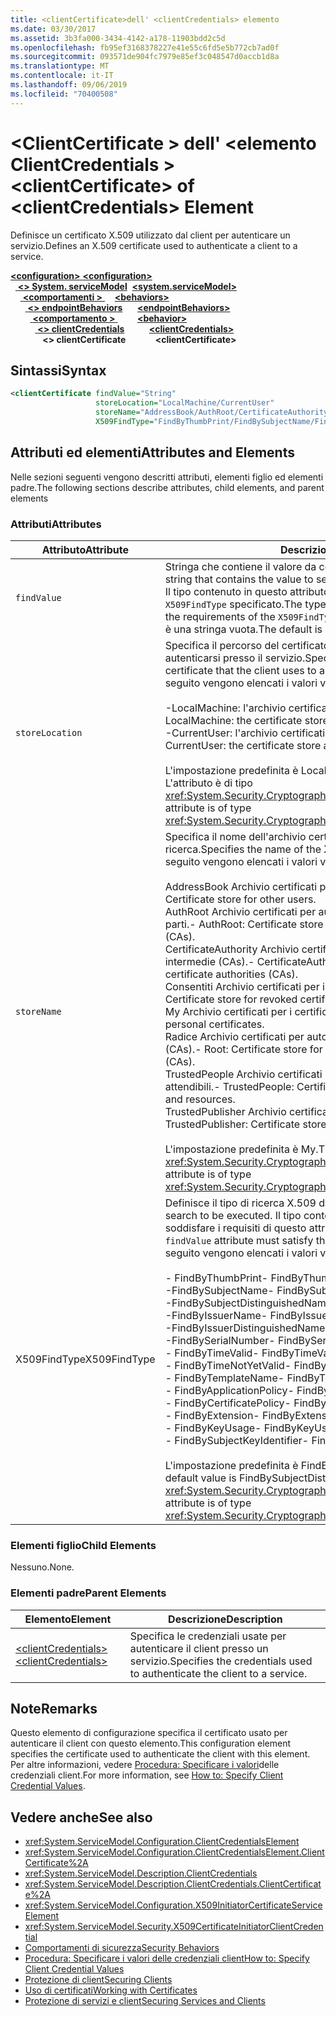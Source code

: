 ```yaml
---
title: <clientCertificate>dell' <clientCredentials> elemento
ms.date: 03/30/2017
ms.assetid: 3b3fa000-3434-4142-a178-11903bdd2c5d
ms.openlocfilehash: fb95ef3168378227e41e55c6fd5e5b772cb7ad0f
ms.sourcegitcommit: 093571de904fc7979e85ef3c048547d0accb1d8a
ms.translationtype: MT
ms.contentlocale: it-IT
ms.lasthandoff: 09/06/2019
ms.locfileid: "70400508"
---
```

# <a name="clientcertificate-of-clientcredentials-element"></a><span data-ttu-id="b08a4-102">\<ClientCertificate > dell' \<elemento ClientCredentials ></span><span class="sxs-lookup"><span data-stu-id="b08a4-102">\<clientCertificate> of \<clientCredentials> Element</span></span>
<span data-ttu-id="b08a4-103">Definisce un certificato X.509 utilizzato dal client per autenticare un servizio.</span><span class="sxs-lookup"><span data-stu-id="b08a4-103">Defines an X.509 certificate used to authenticate a client to a service.</span></span>  
  
<span data-ttu-id="b08a4-104">[ **\<configuration>** ](../configuration-element.md)</span><span class="sxs-lookup"><span data-stu-id="b08a4-104">[**\<configuration>**](../configuration-element.md)</span></span>\
<span data-ttu-id="b08a4-105">&nbsp;&nbsp;[ **\<> System. serviceModel**](system-servicemodel.md)</span><span class="sxs-lookup"><span data-stu-id="b08a4-105">&nbsp;&nbsp;[**\<system.serviceModel>**](system-servicemodel.md)</span></span>\
<span data-ttu-id="b08a4-106">&nbsp;&nbsp;&nbsp;&nbsp;[ **\<comportamenti >** ](behaviors.md)</span><span class="sxs-lookup"><span data-stu-id="b08a4-106">&nbsp;&nbsp;&nbsp;&nbsp;[**\<behaviors>**](behaviors.md)</span></span>\
<span data-ttu-id="b08a4-107">&nbsp;&nbsp;&nbsp;&nbsp;&nbsp;&nbsp;[ **\<> endpointBehaviors**](endpointbehaviors.md)</span><span class="sxs-lookup"><span data-stu-id="b08a4-107">&nbsp;&nbsp;&nbsp;&nbsp;&nbsp;&nbsp;[**\<endpointBehaviors>**](endpointbehaviors.md)</span></span>\
<span data-ttu-id="b08a4-108">&nbsp;&nbsp;&nbsp;&nbsp;&nbsp;&nbsp;&nbsp;&nbsp;[ **\<comportamento >** ](behavior-of-endpointbehaviors.md)</span><span class="sxs-lookup"><span data-stu-id="b08a4-108">&nbsp;&nbsp;&nbsp;&nbsp;&nbsp;&nbsp;&nbsp;&nbsp;[**\<behavior>**](behavior-of-endpointbehaviors.md)</span></span>\
<span data-ttu-id="b08a4-109">&nbsp;&nbsp;&nbsp;&nbsp;&nbsp;&nbsp;&nbsp;&nbsp;&nbsp;&nbsp;[ **\<> clientCredentials**](clientcredentials.md)</span><span class="sxs-lookup"><span data-stu-id="b08a4-109">&nbsp;&nbsp;&nbsp;&nbsp;&nbsp;&nbsp;&nbsp;&nbsp;&nbsp;&nbsp;[**\<clientCredentials>**](clientcredentials.md)</span></span>\
<span data-ttu-id="b08a4-110">&nbsp;&nbsp;&nbsp;&nbsp;&nbsp;&nbsp;&nbsp;&nbsp;&nbsp;&nbsp;&nbsp;&nbsp; **\<> clientCertificate**</span><span class="sxs-lookup"><span data-stu-id="b08a4-110">&nbsp;&nbsp;&nbsp;&nbsp;&nbsp;&nbsp;&nbsp;&nbsp;&nbsp;&nbsp;&nbsp;&nbsp;**\<clientCertificate>**</span></span>  
  
## <a name="syntax"></a><span data-ttu-id="b08a4-111">Sintassi</span><span class="sxs-lookup"><span data-stu-id="b08a4-111">Syntax</span></span>  
  
```xml  
<clientCertificate findValue="String"
                   storeLocation="LocalMachine/CurrentUser"
                   storeName="AddressBook/AuthRoot/CertificateAuthority/Disallowed/My/Root/TrustedPeople/TrustedPublisher"
                   X509FindType="FindByThumbPrint/FindBySubjectName/FindBySubjectDistinguishedName/FindByIssuerName/FindByIssuerDistinguishedName/FindBySerialNumber/FindByTimeValid/FindByTimeNotYetValid/FindByTemplateName/FindByApplicationPolicy/FindByCertificatePolicy/FindByExtension/FindByKeyUsage/FindBySubjectKeyIdentifier" />
```  
  
## <a name="attributes-and-elements"></a><span data-ttu-id="b08a4-112">Attributi ed elementi</span><span class="sxs-lookup"><span data-stu-id="b08a4-112">Attributes and Elements</span></span>  
 <span data-ttu-id="b08a4-113">Nelle sezioni seguenti vengono descritti attributi, elementi figlio ed elementi padre.</span><span class="sxs-lookup"><span data-stu-id="b08a4-113">The following sections describe attributes, child elements, and parent elements</span></span>  
  
### <a name="attributes"></a><span data-ttu-id="b08a4-114">Attributi</span><span class="sxs-lookup"><span data-stu-id="b08a4-114">Attributes</span></span>  
  
|<span data-ttu-id="b08a4-115">Attributo</span><span class="sxs-lookup"><span data-stu-id="b08a4-115">Attribute</span></span>|<span data-ttu-id="b08a4-116">Descrizione</span><span class="sxs-lookup"><span data-stu-id="b08a4-116">Description</span></span>|  
|---------------|-----------------|  
|`findValue`|<span data-ttu-id="b08a4-117">Stringa che contiene il valore da cercare nell'archivio certificati X.509.</span><span class="sxs-lookup"><span data-stu-id="b08a4-117">A string that contains the value to search for in the X.509 certificate store.</span></span> <span data-ttu-id="b08a4-118">Il tipo contenuto in questo attributo deve soddisfare i requisiti del valore `X509FindType` specificato.</span><span class="sxs-lookup"><span data-stu-id="b08a4-118">The type contained in the attribute must satisfy the requirements of the `X509FindType` attribute value.</span></span> <span data-ttu-id="b08a4-119">Il valore predefinito è una stringa vuota.</span><span class="sxs-lookup"><span data-stu-id="b08a4-119">The default is an empty string.</span></span>|  
|`storeLocation`|<span data-ttu-id="b08a4-120">Specifica il percorso del certificato X.509 usato dal client per autenticarsi presso il servizio.</span><span class="sxs-lookup"><span data-stu-id="b08a4-120">Specifies the location of the X.509 certificate that the client uses to authenticate itself to the service.</span></span> <span data-ttu-id="b08a4-121">Di seguito vengono elencati i valori validi:</span><span class="sxs-lookup"><span data-stu-id="b08a4-121">Valid values include the following:</span></span><br /><br /> <span data-ttu-id="b08a4-122">-LocalMachine: l'archivio certificati assegnato al computer locale.</span><span class="sxs-lookup"><span data-stu-id="b08a4-122">-   LocalMachine: the certificate store assigned to the local machine.</span></span><br /><span data-ttu-id="b08a4-123">-CurrentUser: l'archivio certificati assegnato all'utente corrente.</span><span class="sxs-lookup"><span data-stu-id="b08a4-123">-   CurrentUser: the certificate store assigned to the current user.</span></span><br /><br /> <span data-ttu-id="b08a4-124">L'impostazione predefinita è LocalMachine.</span><span class="sxs-lookup"><span data-stu-id="b08a4-124">The default is LocalMachine.</span></span> <span data-ttu-id="b08a4-125">L'attributo è di tipo <xref:System.Security.Cryptography.X509Certificates.StoreLocation>.</span><span class="sxs-lookup"><span data-stu-id="b08a4-125">This attribute is of type <xref:System.Security.Cryptography.X509Certificates.StoreLocation>.</span></span>|  
|`storeName`|<span data-ttu-id="b08a4-126">Specifica il nome dell'archivio certificati X.509 in cui eseguire la ricerca.</span><span class="sxs-lookup"><span data-stu-id="b08a4-126">Specifies the name of the X.509 certificate store to search.</span></span> <span data-ttu-id="b08a4-127">Di seguito vengono elencati i valori validi:</span><span class="sxs-lookup"><span data-stu-id="b08a4-127">Valid values include the following:</span></span><br /><br /> <span data-ttu-id="b08a4-128">AddressBook Archivio certificati per altri utenti.</span><span class="sxs-lookup"><span data-stu-id="b08a4-128">-   AddressBook: Certificate store for other users.</span></span><br /><span data-ttu-id="b08a4-129">AuthRoot Archivio certificati per autorità di certificazione (CA) di terze parti.</span><span class="sxs-lookup"><span data-stu-id="b08a4-129">-   AuthRoot: Certificate store for third-party certificate authorities (CAs).</span></span><br /><span data-ttu-id="b08a4-130">CertificateAuthority Archivio certificati per autorità di certificazione intermedie (CAs).</span><span class="sxs-lookup"><span data-stu-id="b08a4-130">-   CertificateAuthority: Certificate store for intermediate certificate authorities (CAs).</span></span><br /><span data-ttu-id="b08a4-131">Consentiti Archivio certificati per i certificati revocati.</span><span class="sxs-lookup"><span data-stu-id="b08a4-131">-   Disallowed: Certificate store for revoked certificates.</span></span><br /><span data-ttu-id="b08a4-132">My Archivio certificati per i certificati personali.</span><span class="sxs-lookup"><span data-stu-id="b08a4-132">-   My: Certificate store for personal certificates.</span></span><br /><span data-ttu-id="b08a4-133">Radice Archivio certificati per autorità di certificazione radice attendibili (CAs).</span><span class="sxs-lookup"><span data-stu-id="b08a4-133">-   Root: Certificate store for trusted root certificate authorities (CAs).</span></span><br /><span data-ttu-id="b08a4-134">TrustedPeople Archivio certificati per utenti e risorse direttamente attendibili.</span><span class="sxs-lookup"><span data-stu-id="b08a4-134">-   TrustedPeople: Certificate store for directly trusted people and resources.</span></span><br /><span data-ttu-id="b08a4-135">TrustedPublisher Archivio certificati per autori direttamente attendibili.</span><span class="sxs-lookup"><span data-stu-id="b08a4-135">-   TrustedPublisher: Certificate store for directly trusted publishers.</span></span><br /><br /> <span data-ttu-id="b08a4-136">L'impostazione predefinita è My.</span><span class="sxs-lookup"><span data-stu-id="b08a4-136">The default is My.</span></span> <span data-ttu-id="b08a4-137">L'attributo è di tipo <xref:System.Security.Cryptography.X509Certificates.StoreName>.</span><span class="sxs-lookup"><span data-stu-id="b08a4-137">This attribute is of type <xref:System.Security.Cryptography.X509Certificates.StoreName>.</span></span>|  
|<span data-ttu-id="b08a4-138">X509FindType</span><span class="sxs-lookup"><span data-stu-id="b08a4-138">X509FindType</span></span>|<span data-ttu-id="b08a4-139">Definisce il tipo di ricerca X.509 da eseguire.</span><span class="sxs-lookup"><span data-stu-id="b08a4-139">Defines the type of X.509 search to be executed.</span></span> <span data-ttu-id="b08a4-140">Il tipo contenuto nell'attributo `findValue` deve soddisfare i requisiti di questo attributo.</span><span class="sxs-lookup"><span data-stu-id="b08a4-140">The type contained in the `findValue` attribute must satisfy the requirements of this attribute.</span></span> <span data-ttu-id="b08a4-141">Di seguito vengono elencati i valori validi:</span><span class="sxs-lookup"><span data-stu-id="b08a4-141">Valid values include the following:</span></span><br /><br /> <span data-ttu-id="b08a4-142">-   FindByThumbPrint</span><span class="sxs-lookup"><span data-stu-id="b08a4-142">-   FindByThumbPrint</span></span><br /><span data-ttu-id="b08a4-143">-FindBySubjectName</span><span class="sxs-lookup"><span data-stu-id="b08a4-143">-   FindBySubjectName</span></span><br /><span data-ttu-id="b08a4-144">-FindBySubjectDistinguishedName</span><span class="sxs-lookup"><span data-stu-id="b08a4-144">-   FindBySubjectDistinguishedName</span></span><br /><span data-ttu-id="b08a4-145">-FindByIssuerName</span><span class="sxs-lookup"><span data-stu-id="b08a4-145">-   FindByIssuerName</span></span><br /><span data-ttu-id="b08a4-146">-FindByIssuerDistinguishedName</span><span class="sxs-lookup"><span data-stu-id="b08a4-146">-   FindByIssuerDistinguishedName</span></span><br /><span data-ttu-id="b08a4-147">-FindBySerialNumber</span><span class="sxs-lookup"><span data-stu-id="b08a4-147">-   FindBySerialNumber</span></span><br /><span data-ttu-id="b08a4-148">-   FindByTimeValid</span><span class="sxs-lookup"><span data-stu-id="b08a4-148">-   FindByTimeValid</span></span><br /><span data-ttu-id="b08a4-149">-   FindByTimeNotYetValid</span><span class="sxs-lookup"><span data-stu-id="b08a4-149">-   FindByTimeNotYetValid</span></span><br /><span data-ttu-id="b08a4-150">-   FindByTemplateName</span><span class="sxs-lookup"><span data-stu-id="b08a4-150">-   FindByTemplateName</span></span><br /><span data-ttu-id="b08a4-151">- FindByApplicationPolicy</span><span class="sxs-lookup"><span data-stu-id="b08a4-151">-   FindByApplicationPolicy</span></span><br /><span data-ttu-id="b08a4-152">-   FindByCertificatePolicy</span><span class="sxs-lookup"><span data-stu-id="b08a4-152">-   FindByCertificatePolicy</span></span><br /><span data-ttu-id="b08a4-153">-   FindByExtension</span><span class="sxs-lookup"><span data-stu-id="b08a4-153">-   FindByExtension</span></span><br /><span data-ttu-id="b08a4-154">-   FindByKeyUsage</span><span class="sxs-lookup"><span data-stu-id="b08a4-154">-   FindByKeyUsage</span></span><br /><span data-ttu-id="b08a4-155">-   FindBySubjectKeyIdentifier</span><span class="sxs-lookup"><span data-stu-id="b08a4-155">-   FindBySubjectKeyIdentifier</span></span><br /><br /> <span data-ttu-id="b08a4-156">L'impostazione predefinita è FindBySubjectDistinguishedName.</span><span class="sxs-lookup"><span data-stu-id="b08a4-156">The default value is FindBySubjectDistinguishedName.</span></span> <span data-ttu-id="b08a4-157">L'attributo è di tipo <xref:System.Security.Cryptography.X509Certificates.X509FindType>.</span><span class="sxs-lookup"><span data-stu-id="b08a4-157">This attribute is of type <xref:System.Security.Cryptography.X509Certificates.X509FindType>.</span></span>|  
  
### <a name="child-elements"></a><span data-ttu-id="b08a4-158">Elementi figlio</span><span class="sxs-lookup"><span data-stu-id="b08a4-158">Child Elements</span></span>  
 <span data-ttu-id="b08a4-159">Nessuno.</span><span class="sxs-lookup"><span data-stu-id="b08a4-159">None.</span></span>  
  
### <a name="parent-elements"></a><span data-ttu-id="b08a4-160">Elementi padre</span><span class="sxs-lookup"><span data-stu-id="b08a4-160">Parent Elements</span></span>  
  
|<span data-ttu-id="b08a4-161">Elemento</span><span class="sxs-lookup"><span data-stu-id="b08a4-161">Element</span></span>|<span data-ttu-id="b08a4-162">Descrizione</span><span class="sxs-lookup"><span data-stu-id="b08a4-162">Description</span></span>|  
|-------------|-----------------|  
|[<span data-ttu-id="b08a4-163">\<clientCredentials></span><span class="sxs-lookup"><span data-stu-id="b08a4-163">\<clientCredentials></span></span>](clientcredentials.md)|<span data-ttu-id="b08a4-164">Specifica le credenziali usate per autenticare il client presso un servizio.</span><span class="sxs-lookup"><span data-stu-id="b08a4-164">Specifies the credentials used to authenticate the client to a service.</span></span>|  
  
## <a name="remarks"></a><span data-ttu-id="b08a4-165">Note</span><span class="sxs-lookup"><span data-stu-id="b08a4-165">Remarks</span></span>  
 <span data-ttu-id="b08a4-166">Questo elemento di configurazione specifica il certificato usato per autenticare il client con questo elemento.</span><span class="sxs-lookup"><span data-stu-id="b08a4-166">This configuration element specifies the certificate used to authenticate the client with this element.</span></span> <span data-ttu-id="b08a4-167">Per altre informazioni, vedere [Procedura: Specificare i valori](../../../wcf/how-to-specify-client-credential-values.md)delle credenziali client.</span><span class="sxs-lookup"><span data-stu-id="b08a4-167">For more information, see [How to: Specify Client Credential Values](../../../wcf/how-to-specify-client-credential-values.md).</span></span>  
  
## <a name="see-also"></a><span data-ttu-id="b08a4-168">Vedere anche</span><span class="sxs-lookup"><span data-stu-id="b08a4-168">See also</span></span>

- <xref:System.ServiceModel.Configuration.ClientCredentialsElement>
- <xref:System.ServiceModel.Configuration.ClientCredentialsElement.ClientCertificate%2A>
- <xref:System.ServiceModel.Description.ClientCredentials>
- <xref:System.ServiceModel.Description.ClientCredentials.ClientCertificate%2A>
- <xref:System.ServiceModel.Configuration.X509InitiatorCertificateServiceElement>
- <xref:System.ServiceModel.Security.X509CertificateInitiatorClientCredential>
- [<span data-ttu-id="b08a4-169">Comportamenti di sicurezza</span><span class="sxs-lookup"><span data-stu-id="b08a4-169">Security Behaviors</span></span>](../../../wcf/feature-details/security-behaviors-in-wcf.md)
- [<span data-ttu-id="b08a4-170">Procedura: Specificare i valori delle credenziali client</span><span class="sxs-lookup"><span data-stu-id="b08a4-170">How to: Specify Client Credential Values</span></span>](../../../wcf/how-to-specify-client-credential-values.md)
- [<span data-ttu-id="b08a4-171">Protezione di client</span><span class="sxs-lookup"><span data-stu-id="b08a4-171">Securing Clients</span></span>](../../../wcf/securing-clients.md)
- [<span data-ttu-id="b08a4-172">Uso di certificati</span><span class="sxs-lookup"><span data-stu-id="b08a4-172">Working with Certificates</span></span>](../../../wcf/feature-details/working-with-certificates.md)
- [<span data-ttu-id="b08a4-173">Protezione di servizi e client</span><span class="sxs-lookup"><span data-stu-id="b08a4-173">Securing Services and Clients</span></span>](../../../wcf/feature-details/securing-services-and-clients.md)

